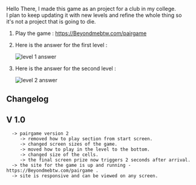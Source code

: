 Hello There, I made this game as an project for a club in my college. \
I plan to keep updating it with new levels and refine the whole thing so \
it's not a project that is going to die.

1. Play the game : https://Beyondmebtw.com/pairgame
   
2. Here is the answer for the first level :

   <img src="https://beyondmebtw.com/projects/pairgame/solved1.png" alt="level 1 answer">

3. Here is the answer for the second level :
   
   <img src="https://beyondmebtw.com/projects/pairgame/solved2.png" alt="level 2 answer">

## Changelog
   ## V 1.0
      -> pairgame version 2
         -> removed how to play section from start screen.
         -> changed screen sizes of the game.
         -> moved how to play in the level to the bottom.
         -> changed size of the cells.
         -> the final screen prize now triggers 2 seconds after arrival.
      -> the site for the game is up and running - https://Beyondmebtw.com/pairgame .
      -> site is responsive and can be viewed on any screen.
   


